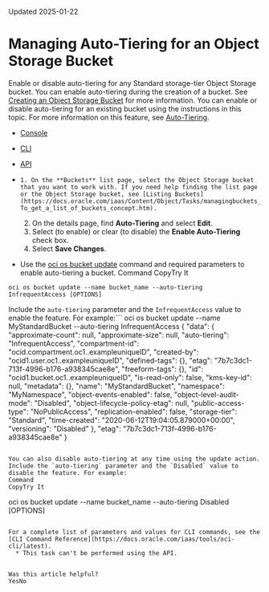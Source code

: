 Updated 2025-01-22
# Managing Auto-Tiering for an Object Storage Bucket
Enable or disable auto-tiering for any Standard storage-tier Object Storage bucket.
You can enable auto-tiering during the creation of a bucket. See [Creating an Object Storage Bucket](https://docs.oracle.com/en-us/iaas/Content/Object/Tasks/managingbuckets_topic-To_create_a_bucket.htm#top "Create a Object Storage bucket to store objects.") for more information. 
You can enable or disable auto-tiering for an existing bucket using the instructions in this topic.
For more information on this feature, see [Auto-Tiering](https://docs.oracle.com/en-us/iaas/Content/Object/Concepts/understandingstoragetiers.htm#auto_tiering).
  * [Console](https://docs.oracle.com/en-us/iaas/Content/Object/Tasks/managingbuckets_topic-To_enable_or_disable_auto_tiering.htm)
  * [CLI](https://docs.oracle.com/en-us/iaas/Content/Object/Tasks/managingbuckets_topic-To_enable_or_disable_auto_tiering.htm)
  * [API](https://docs.oracle.com/en-us/iaas/Content/Object/Tasks/managingbuckets_topic-To_enable_or_disable_auto_tiering.htm)


  *     1. On the **Buckets** list page, select the Object Storage bucket that you want to work with. If you need help finding the list page or the Object Storage bucket, see [Listing Buckets](https://docs.oracle.com/iaas/Content/Object/Tasks/managingbuckets_topic-To_get_a_list_of_buckets_concept.htm).
    2. On the details page, find **Auto-Tiering** and select **Edit**.
    3. Select (to enable) or clear (to disable) the **Enable Auto-Tiering** check box.
    4. Select **Save Changes**.
  * Use the [oci os bucket update](https://docs.oracle.com/iaas/tools/oci-cli/latest/oci_cli_docs/cmdref/os/bucket/update.html) command and required parameters to enable auto-tiering a bucket.
Command
CopyTry It
```
oci os bucket update --name bucket_name --auto-tiering InfrequentAccess [OPTIONS]
```

Include the `auto-tiering` parameter and the `InfrequentAccess` value to enable the feature.
For example:```
oci os bucket update --name MyStandardBucket --auto-tiering InfrequentAccess
{
 "data": {
  "approximate-count": null,
  "approximate-size": null,
  "auto-tiering": "InfrequentAccess",
  "compartment-id": "ocid.compartment.oc1..exampleuniqueID",
  "created-by": "ocid1.user.oc1..exampleuniqueID",
  "defined-tags": {},
  "etag": "7b7c3dc1-713f-4996-b176-a938345cae8e",
  "freeform-tags": {},
  "id": "ocid1.bucket.oc1..exampleuniqueID",
  "is-read-only": false,
  "kms-key-id": null,
  "metadata": {},
  "name": "MyStandardBucket",
  "namespace": "MyNamespace",
  "object-events-enabled": false,
  "object-level-audit-mode": "Disabled",
  "object-lifecycle-policy-etag": null,
  "public-access-type": "NoPublicAccess",
  "replication-enabled": false,
  "storage-tier": "Standard",
  "time-created": "2020-06-12T19:04:05.879000+00:00",
  "versioning": "Disabled"
 },
 "etag": "7b7c3dc1-713f-4996-b176-a938345cae8e"
}
```

You can also disable auto-tiering at any time using the update action. Include the `auto-tiering` parameter and the `Disabled` value to disable the feature. For example:
Command
CopyTry It
```
oci os bucket update --name bucket_name --auto-tiering Disabled [OPTIONS]
```

For a complete list of parameters and values for CLI commands, see the [CLI Command Reference](https://docs.oracle.com/iaas/tools/oci-cli/latest).
  * This task can't be performed using the API.


Was this article helpful?
YesNo

